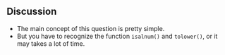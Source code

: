 ## Discussion

- The main concept of this question is pretty simple.
- But you have to recognize the function `isalnum()` and `tolower()`, or it may takes a lot of time.